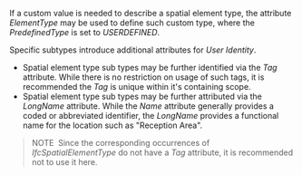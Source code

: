 If a custom value is needed to describe a spatial element type, the attribute _ElementType_ may be used to define such custom type, where the _PredefinedType_ is set to _USERDEFINED_.

Specific subtypes introduce additional attributes for _User Identity_.

* Spatial element type sub types may be further identified via the _Tag_ attribute. While there is no restriction on usage of such tags, it is recommended the _Tag_ is unique within it's containing scope.
* Spatial element type sub types may be further attributed via the _LongName_ attribute. While the _Name_ attribute generally provides a coded or abbreviated identifier, the _LongName_ provides a functional name for the location such as "Reception Area". 

> NOTE&nbsp; Since the corresponding occurrences of _IfcSpatialElementType_ do not have a _Tag_ attribute, it is recommended not to use it here.

